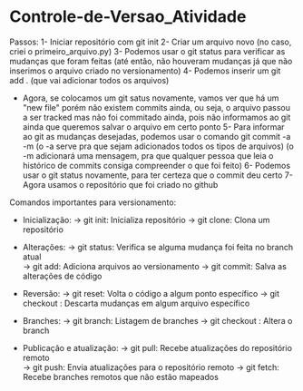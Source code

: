 # Controle-de-Versao_Atividade

Passos:
1- Iniciar repositório com git init
2- Criar um arquivo novo (no caso, criei o primeiro_arquivo.py)
3- Podemos usar o git status para verificar as mudanças que foram feitas (até então, não houveram mudanças já que não inserimos o arquivo criado no versionamento)
4- Podemos inserir um git add . (que vai adicionar todos os arquivos)
   - Agora, se colocamos um git satus novamente, vamos ver que há um "new file" porém não existem commits ainda, ou seja, o arquivo passou a ser tracked mas não foi commitado ainda, pois não informamos ao git ainda que queremos salvar o arquivo em certo ponto
5- Para informar ao git as mudanças desejadas, podemos usar o comando git commit -a -m (o -a serve pra que sejam adicionados todos os tipos de arquivos) (o -m adicionará uma mensagem, pra que qualquer pessoa que leia o histórico de commits consiga compreender o que foi feito)
6- Podemos usar o git status novamente, para ter certeza que o commit deu certo
7- Agora usamos o repositório que foi criado no github


Comandos importantes para versionamento:
- Inicialização:
-> git init: Inicializa repositório
-> git clone: Clona um repositório

- Alterações:
-> git status: Verifica se alguma mudança foi feita no branch atual   
-> git add: Adiciona arquivos ao versionamento
-> git commit: Salva as alterações de código

- Reversão:
-> git reset: Volta o código a algum ponto específico
-> git checkout <arquivo>: Descarta mudanças em algum arquivo específico

- Branches:
-> git branch: Listagem de branches
-> git checkout <branch>: Altera o branch

- Publicação e atualização:
-> git pull: Recebe atualizações do repositório remoto   
-> git push: Envia atualizações para o repositório remoto
-> git fetch: Recebe branches remotos que não estão mapeados

  
